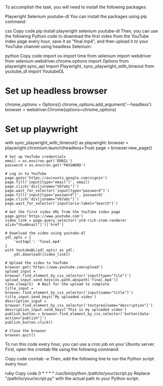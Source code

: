 To accomplish the task, you will need to install the following packages:

Playwright
Selenium
youtube-dl
You can install the packages using pip command:

css
Copy code
pip install playwright selenium youtube-dl
Then, you can use the following Python code to download the first video from the YouTube index page every hour, save it as "final.mp4", and then upload it to your YouTube channel using headless Selenium:

python
Copy code
import os
import time
from selenium import webdriver
from selenium.webdriver.chrome.options import Options
from playwright.sync_api import Playwright, sync_playwright_with_timeout
from youtube_dl import YoutubeDL

# Set up headless browser
chrome_options = Options()
chrome_options.add_argument('--headless')
browser = webdriver.Chrome(options=chrome_options)

# Set up playwright
with sync_playwright_with_timeout() as playwright:
    browser = playwright.chromium.launch(headless=True)
    page = browser.new_page()

    # Set up YouTube credentials
    email = os.environ.get('EMAIL')
    password = os.environ.get('PASSWORD')

    # Log in to YouTube
    page.goto('https://accounts.google.com/signin')
    page.fill('input[type="email"]', email)
    page.click('div[jsname="V67aGc"]')
    page.wait_for_selector('input[type="password"]')
    page.fill('input[type="password"]', password)
    page.click('div[jsname="V67aGc"]')
    page.wait_for_selector('input[aria-label="Search"]')

    # Get the first video URL from the YouTube index page
    page.goto('https://www.youtube.com')
    video_link = page.query_selector('ytd-rich-item-renderer a[id="thumbnail"]')['href']

    # Download the video using youtube-dl
    ydl_opts = {
        'outtmpl': 'final.mp4'
    }
    with YoutubeDL(ydl_opts) as ydl:
        ydl.download([video_link])

    # Upload the video to YouTube
    browser.get('https://www.youtube.com/upload')
    upload_input = browser.find_element_by_css_selector('input[type="file"]')
    upload_input.send_keys(os.path.abspath('final.mp4'))
    time.sleep(5)  # Wait for the upload to complete
    title_input = browser.find_element_by_css_selector('input[name="title"]')
    title_input.send_keys('My uploaded video')
    description_input = browser.find_element_by_css_selector('textarea[name="description"]')
    description_input.send_keys('This is my uploaded video')
    publish_button = browser.find_element_by_css_selector('button[data-action="publish"]')
    publish_button.click()

    # Close the browser
    browser.quit()
To run this code every hour, you can use a cron job on your Ubuntu server. First, open the crontab file using the following command:

Copy code
crontab -e
Then, add the following line to run the Python script every hour:

ruby
Copy code
0 * * * * /usr/bin/python /path/to/your/script.py
Replace "/path/to/your/script.py" with the actual path to your Python script.
